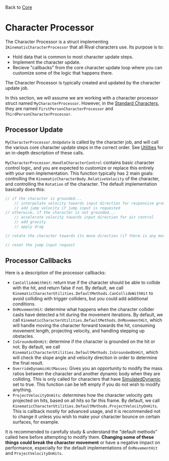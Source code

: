 Back to [Core](../core.md)

# Character Processor

The Character Processor is a struct implementing `IKinematicCharacterProcessor` that all Rival characters use. Its purpose is to:
- Hold data that is common to most character update steps.
- Implement the character update.
- Recieve "callbacks" from the core character update loop where you can customize some of the logic that happens there.

The Character Processor is typically created and updated by the character update job.

In this section, we will assume we are working with a character processor struct named `MyCharacterProcessor`. However, in the [Standard Characters](/standard-characters.md), they are named `FirstPersonCharacterProcessor` and `ThirdPersonCharacterProcessor`.


## Processor Update

`MyCharacterProcessor.OnUpdate` is called by the character job, and will call the various core character update steps in the correct order. See [Utilities](utilities.md) for an in-depth description of these calls.

`MyCharacterProcessor.HandleCharacterControl` contains basic character control logic, and you are expected to customize or replace this entirely with your own implementation. This function typically has 2 main goals: controlling the `KinematicCharacterBody.RelativeVelocity` of the character, and controlling the `Rotation` of the character. The default implementation basically does this:
```cs
// if the character is grounded...
    // interpolate velocity towards input direction for responsive ground control
    // add jump velocity if jump input is requested
// otherwise, if the character is not grounded...
    // accelerate velocity towards input direction for air control
    // add gravity
    // apply drag

// rotate the character towards its move direction (if there is any move input)

// reset the jump input request
```


## Processor Callbacks

Here is a description of the processor callbacks:
- `CanCollideWithHit`: return true if the character should be able to collide with the hit, and return false if not. By default, we call `KinematicCharacterUtilities.DefaultMethods.CanCollideWithHit` to avoid colliding with trigger colliders, but you could add additional conditions.
- `OnMovementHit`: determine what happens when the character collider casts have detected a hit during the movement iterations. By default, we call `KinematicCharacterUtilities.DefaultMethods.OnMovementHit`, which will handle moving the character forward towards the hit, consuming movement length, projecting velocity, and handling stepping up obstacles.
- `IsGroundedOnHit`: determine if the character is grounded on the hit or not. By default, we call `KinematicCharacterUtilities.DefaultMethods.IsGroundedOnHit`, which will check the slope angle and velocity direction in order to determine the final result.
- `OverrideDynamicHitMasses`: Gives you an opportunity to modify the mass ratios between the character and another dynamic body when they are colliding. This is only called for characters that have [SimulatedDynamic](../How_To/dynamic-body-interaction.md) set to true. This function can be left empty if you do not wish to modify anything.
- `ProjectVelocityOnHits`: determines how the character velocity gets projected on hits, based on all hits so far this frame. By default, we call `KinematicCharacterUtilities.DefaultMethods.ProjectVelocityOnHits`. This is callback mostly for advanced usage, and it is recommended not to change it unless you wish to make your character bounce on certain surfaces, for example.

It is recommended to carefully study & understand the "default methods" called here before attempting to modify them. **Changing some of these things could break the character movement** or have a negative impact on performance, especially for the default implementations of `OnMovementHit` and `ProjectVelocityOnHits`.


